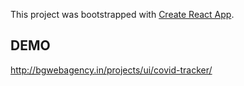 This project was bootstrapped with [Create React App](https://github.com/facebook/create-react-app).

## DEMO

http://bgwebagency.in/projects/ui/covid-tracker/